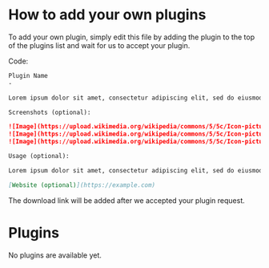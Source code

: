 How to add your own plugins
=

To add your own plugin, simply edit this file by adding the plugin to the top of the plugins list and wait for us to accept your plugin.

Code:

```md
Plugin Name
-

Lorem ipsum dolor sit amet, consectetur adipiscing elit, sed do eiusmod tempor incididunt ut labore et dolore magna aliqua. Ut enim ad minim veniam, quis nostrud exercitation ullamco laboris nisi ut aliquip ex ea commodo consequat. Duis aute irure dolor in reprehenderit in voluptate velit esse cillum dolore eu fugiat nulla pariatur. Excepteur sint occaecat cupidatat non proident, sunt in culpa qui officia deserunt mollit anim id est laborum.

Screenshots (optional):

![Image](https://upload.wikimedia.org/wikipedia/commons/5/5c/Icon-pictures.png "icon")
![Image](https://upload.wikimedia.org/wikipedia/commons/5/5c/Icon-pictures.png "icon")
![Image](https://upload.wikimedia.org/wikipedia/commons/5/5c/Icon-pictures.png "icon")

Usage (optional):

Lorem ipsum dolor sit amet, consectetur adipiscing elit, sed do eiusmod tempor incididunt ut labore et dolore magna aliqua. Ut enim ad minim veniam, quis nostrud exercitation ullamco laboris nisi ut aliquip ex ea commodo consequat. Duis aute irure dolor in reprehenderit in voluptate velit esse cillum dolore eu fugiat nulla pariatur. Excepteur sint occaecat cupidatat non proident, sunt in culpa qui officia deserunt mollit anim id est laborum.

[Website (optional)](https://example.com)
```

The download link will be added after we accepted your plugin request.

Plugins
=

No plugins are available yet.
